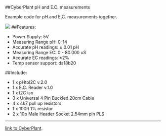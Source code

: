 ##CyberPlant pH and E.C. measurements

Example code for pH and E.C. measurements together. 

![](http://image.cyber-plant.com/var/resizes/pH-EC-meter-kit-connect1.jpg?m=1450106864)
##Features:

- Power Supply: 5V
- Measuring Range pH: 0-14
- Accurate pH readings: ± 0.01 pH
- Measuring Range EC: 0 - 80.000 uS
- Accurate EC readings: ±2%
- Temp sensor support: ds18b20

##Include:
- 1 x pHtoI2C v.2.0
- 1 x E.C. Reader v.1.0
- 1 x I2C iso
- 3 x Universal 4 Pin Buckled 20cm Cable
- 4 x 4k7 pull up resistors
- 1 x 100R 1% resistor
- 2 x 10p Male Header Socket 2.54mm pin PLS

----------


[link to CyberPlant](http://www.cyber-plant.com).